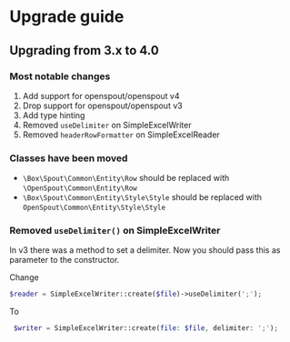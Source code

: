 # Upgrade guide

## Upgrading from 3.x to 4.0


### Most notable changes

1. Add support for openspout/openspout v4
2. Drop support for openspout/openspout v3
3. Add type hinting
4. Removed `useDelimiter` on SimpleExcelWriter
5. Removed `headerRowFormatter` on SimpleExcelReader

### Classes have been moved

- `\Box\Spout\Common\Entity\Row` should be replaced with `\OpenSpout\Common\Entity\Row`
- `\Box\Spout\Common\Entity\Style\Style` should be replaced with `OpenSpout\Common\Entity\Style\Style`

### Removed `useDelimiter()` on SimpleExcelWriter

In v3 there was a method to set a delimiter. Now you should pass this as parameter to the constructor.

Change
```php
$reader = SimpleExcelWriter::create($file)->useDelimiter(';');
```

To
```php
 $writer = SimpleExcelWriter::create(file: $file, delimiter: ';');
```
